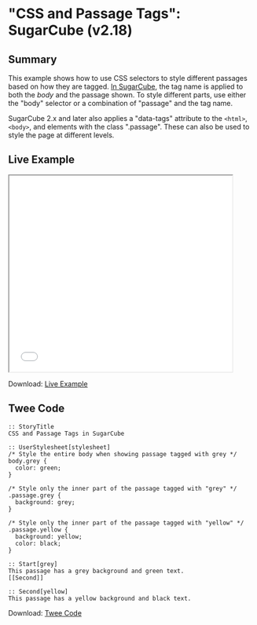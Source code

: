# "CSS and Passage Tags": SugarCube (v2.18)

## Summary

This example shows how to use CSS selectors to style different passages based on how they are tagged. [In SugarCube](http://www.motoslave.net/sugarcube/2/docs/css.html), the tag name is applied to both the *body* and the passage shown. To style different parts, use either the "body" selector or a combination of "passage" and the tag name.

SugarCube 2.x and later also applies a "data-tags" attribute to the `<html>`, `<body>`, and elements with the class ".passage". These can also be used to style the page at different levels.

## Live Example

<section>
<iframe src="sugarcube_passagetags_example.html" height=400 width=90%></iframe>

Download: <a href="sugarcube_passagetags_example.html" target="_blank">Live Example</a>
</section>

## Twee Code

```twee
:: StoryTitle
CSS and Passage Tags in SugarCube

:: UserStylesheet[stylesheet]
/* Style the entire body when showing passage tagged with grey */
body.grey {
  color: green;
}

/* Style only the inner part of the passage tagged with "grey" */
.passage.grey {
  background: grey;
}

/* Style only the inner part of the passage tagged with "yellow" */
.passage.yellow {
  background: yellow;
  color: black;
}

:: Start[grey]
This passage has a grey background and green text.
[[Second]]

:: Second[yellow]
This passage has a yellow background and black text.

```

Download: <a href="sugarcube_passagetags_twee.txt" target="_blank">Twee Code</a>
